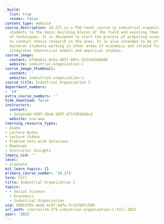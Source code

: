 ```yaml
---
_build:
  list: true
  render: false
content_type: website
course_description: 14.271 is a PhD-level course in industrial organization, introducing
  students to the basic building blocks of the field and exposing them to a variety
  of techniques. It is designed to start the process of preparing economics PhD students
  to conduct thesis research in the area. It is also intended to be of interest to
  doctoral students working in other areas of economics and related fields. The course
  integrates theoretical models and empirical studies.
course_image:
  content: 6f46ab12-0cba-4057-80fc-3532dd3d4d4b
  website: industrial-organization-i
course_image_thumbnail:
  content: ''
  website: industrial-organization-i
course_title: Industrial Organization I
department_numbers:
- '14'
extra_course_numbers: ''
hide_download: false
instructors:
  content:
  - 2a1a2add-3d97-38ad-1997-df1f491b4bcd
  website: ocw-www
learning_resource_types:
- Exams
- Lecture Notes
- Lecture Videos
- Problem Sets with Solutions
- Readings
- Instructor Insights
legacy_uid: ''
level:
- Graduate
mit_learn_topics: []
primary_course_number: '14.271'
term: Fall
title: Industrial Organization I
topics:
- - Social Science
  - Economics
  - Industrial Organization
uid: 90853f85-dede-4c97-bdfa-fc157687c599
url_path: courses/14-271-industrial-organization-i-fall-2022
year: '2022'
---
```

